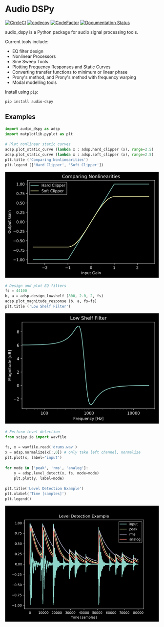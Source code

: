 # Audio DSPy

[![CircleCI](https://circleci.com/gh/jatinchowdhury18/audio_dspy.svg?style=svg)](https://circleci.com/gh/jatinchowdhury18/audio_dspy)
[![codecov](https://codecov.io/gh/jatinchowdhury18/audio_dspy/branch/master/graph/badge.svg)](https://codecov.io/gh/jatinchowdhury18/audio_dspy)
[![CodeFactor](https://www.codefactor.io/repository/github/jatinchowdhury18/audio_dspy/badge)](https://www.codefactor.io/repository/github/jatinchowdhury18/audio_dspy)
[![Documentation Status](https://readthedocs.org/projects/audio-dspy/badge/?version=latest)](https://audio-dspy.readthedocs.io/en/latest/?badge=latest)


audio_dspy is a Python package for audio signal processing tools.

Current tools include:
- EQ filter design
- Nonlinear Processors
- Sine Sweep Tools
- Plotting Frequency Responses and Static Curves
- Converting transfer functions to minimum or linear phase
- Prony's method, and Prony's method with frequency warping
- Modal modelling tools

Install using `pip`:
```bash
pip install audio-dspy
```

## Examples

```python
import audio_dspy as adsp
import matplotlib.pyplot as plt

# Plot nonlinear static curves
adsp.plot_static_curve (lambda x : adsp.hard_clipper (x), range=2.5)
adsp.plot_static_curve (lambda x : adsp.soft_clipper (x), range=2.5)
plt.title ('Comparing Nonlinearities')
plt.legend (['Hard Clipper', 'Soft Clipper'])
```

![Pic](docs/examples/nonlins.png)

```python
# Design and plot EQ filters
fs = 44100
b, a = adsp.design_lowshelf (800, 2.0, 2, fs)
adsp.plot_magnitude_response (b, a, fs=fs)
plt.title ('Low Shelf Filter')
```
![Pic](docs/examples/lowshelf.png)

```python
# Perform level detection
from scipy.io import wavfile

fs, x = wavfile.read('drums.wav')
x = adsp.normalize(x[:,0]) # only take left channel, normalize
plt.plot(x, label='input')

for mode in ['peak', 'rms', 'analog']:
    y = adsp.level_detect(x, fs, mode=mode)
    plt.plot(y, label=mode)

plt.title('Level Detection Example')
plt.xlabel('Time [samples]')
plt.legend()
```

![Pic](docs/examples/level_detect.png)
